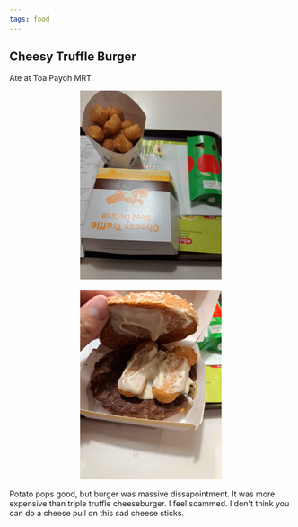 ```yaml
---
tags: food
---
```


## Cheesy Truffle Burger

Ate at Toa Payoh MRT.

<center>
  <img src="/media/truffle1.jpg" width="50%">
</center>
<br>
<center>
  <img src="/media/truffle2.jpg" width="50%">
</center>

Potato pops good, but burger was massive dissapointment. It was more expensive than triple truffle cheeseburger. I feel scammed. I don't think you can do a cheese pull on this sad cheese sticks.
